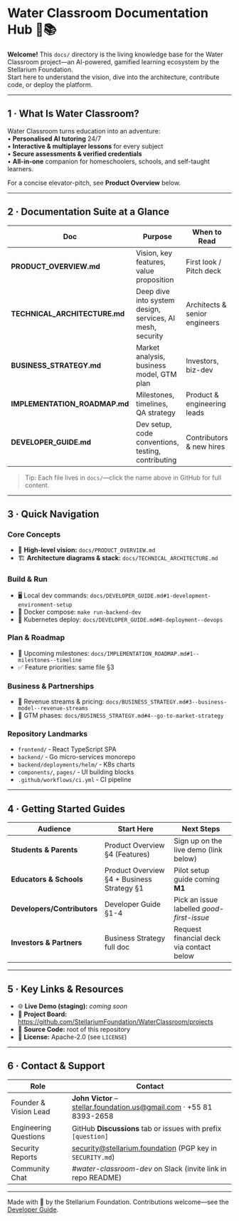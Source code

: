 # Water Classroom Documentation Hub 🌊📚

**Welcome!** This `docs/` directory is the living knowledge base for the Water Classroom project—an AI-powered, gamified learning ecosystem by the Stellarium Foundation.  
Start here to understand the vision, dive into the architecture, contribute code, or deploy the platform.

---

## 1 · What Is Water Classroom?

Water Classroom turns education into an adventure:  
• **Personalised AI tutoring** 24/7  
• **Interactive & multiplayer lessons** for every subject  
• **Secure assessments & verified credentials**  
• **All-in-one** companion for homeschoolers, schools, and self-taught learners.

For a concise elevator-pitch, see **Product Overview** below.

---

## 2 · Documentation Suite at a Glance

| Doc | Purpose | When to Read |
|-----|---------|--------------|
| **PRODUCT_OVERVIEW.md** | Vision, key features, value proposition | First look / Pitch deck |
| **TECHNICAL_ARCHITECTURE.md** | Deep dive into system design, services, AI mesh, security | Architects & senior engineers |
| **BUSINESS_STRATEGY.md** | Market analysis, business model, GTM plan | Investors, biz-dev |
| **IMPLEMENTATION_ROADMAP.md** | Milestones, timelines, QA strategy | Product & engineering leads |
| **DEVELOPER_GUIDE.md** | Dev setup, code conventions, testing, contributing | Contributors & new hires |

> Tip: Each file lives in `docs/`—click the name above in GitHub for full content.

---

## 3 · Quick Navigation

### Core Concepts
- 🌟 **High-level vision:** `docs/PRODUCT_OVERVIEW.md`
- 🏗  **Architecture diagrams & stack:** `docs/TECHNICAL_ARCHITECTURE.md`

### Build & Run
- 🖥  Local dev commands: `docs/DEVELOPER_GUIDE.md#1-development-environment-setup`
- 🐳 Docker compose: `make run-backend-dev`
- 🚀 Kubernetes deploy: `docs/DEVELOPER_GUIDE.md#8-deployment--devops`

### Plan & Roadmap
- 📅 Upcoming milestones: `docs/IMPLEMENTATION_ROADMAP.md#1--milestones--timeline`
- ✅ Feature priorities: same file §3

### Business & Partnerships
- 💼 Revenue streams & pricing: `docs/BUSINESS_STRATEGY.md#3--business-model--revenue-streams`
- 🤝 GTM phases: `docs/BUSINESS_STRATEGY.md#4--go-to-market-strategy`

### Repository Landmarks
- `frontend/`  ‑ React TypeScript SPA  
- `backend/`   ‑ Go micro-services monorepo  
- `backend/deployments/helm/` ‑ K8s charts  
- `components/`, `pages/` ‑ UI building blocks  
- `.github/workflows/ci.yml` ‑ CI pipeline

---

## 4 · Getting Started Guides

| Audience | Start Here | Next Steps |
|----------|-----------|------------|
| **Students & Parents** | Product Overview §4 (Features) | Sign up on the live demo (link below) |
| **Educators & Schools** | Product Overview §4 + Business Strategy §1 | Pilot setup guide coming **M1** |
| **Developers/Contributors** | Developer Guide §1-4 | Pick an issue labelled *good-first-issue* |
| **Investors & Partners** | Business Strategy full doc | Request financial deck via contact below |

---

## 5 · Key Links & Resources

- 🌐 **Live Demo (staging):** _coming soon_  
- 📝 **Project Board:** <https://github.com/StellariumFoundation/WaterClassroom/projects>  
- 🐙 **Source Code:** root of this repository  
- 📜 **License:** Apache-2.0 (see `LICENSE`)

---

## 6 · Contact & Support

| Role | Contact |
|------|---------|
| Founder & Vision Lead | **John Victor** – stellar.foundation.us@gmail.com · +55 81 8393-2658 |
| Engineering Questions | GitHub **Discussions** tab or issues with prefix `[question]` |
| Security Reports | security@stellarium.foundation (PGP key in `SECURITY.md`) |
| Community Chat | _#water-classroom-dev_ on Slack (invite link in repo README) |

---

Made with 💙 by the Stellarium Foundation.  Contributions welcome—see the [Developer Guide](DEVELOPER_GUIDE.md#9-contributing-guidelines).  
